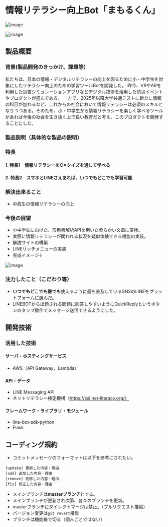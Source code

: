 # 情報リテラシー向上Bot「まもるくん」

![image](https://user-images.githubusercontent.com/106864912/197318590-d281e066-0932-4440-bc87-1933d76fef1b.png)

![image](https://user-images.githubusercontent.com/106864912/197363153-9f9494e8-1f2a-4f37-85bb-8151422ed797.png)


## 製品概要
### 背景(製品開発のきっかけ、課題等）
私たちは、日本の情報・デジタルリテラシーの向上を図るために小・中学生を対象にしたリテラシー向上のための学習ツールBotを開発した。
昨今、VRやARを利用した災害シミュレーションアプリなどデジタル技術を活用した防災イベントやプロダクトが盛んである。
一方で、2025年以降大学共通テストに新たに情報の科目が加わるなど、これからの社会において情報リテラシーは必須のスキルとなりつつある。そのため、小・中学生から情報リテラシーを楽しく学べるツールがあれば今後の社会を生き抜く上で良い教育だと考え、このプロダクトを開発することにした。
### 製品説明（具体的な製品の説明）
### 特長
#### 1. 特長1　情報リテラシーを○×クイズを通して学べる
#### 2. 特長2　スマホとLINEさえあれば、いつでもどこでも学習可能

### 解決出来ること
- 中高生の情報リテラシーの向上
### 今後の展望
- 小中学生に向けた、形態素解析APIを用いた柔らかい文章に変換。
- 実際に情報リテラシーが問われる状況を疑似体験できる機能の実装。
- 解説サイトの構築
- LINEリッチメニューの実装
- 完成イメージ↓

![image](https://user-images.githubusercontent.com/106864912/197363180-3a6dd5de-35bd-4db2-9e9f-59be26f9f5fb.png)

### 注力したこと（こだわり等）
* **いつでもどこでも誰でも**使えるように最も普及しているSNSのLINEをプラットフォームに選んだ。
* LINEBOTから出題される問題に回答しやすいようにQuickReplyというボタンのタップ動作でメッセージ送信できるようにした。

## 開発技術
### 活用した技術
#### サーバ・ホスティングサービス
* AWS（API Gateway，Lambda）

#### API・データ
* LINE Messaging API
* ネットリテラシー検定機構（https://ssl.net-literacy.org/）

#### フレームワーク・ライブラリ・モジュール
* line-bot-sdk-python
* Flask

## コーディング規約
- コミットメッセージのフォーマットは以下を参考にされたい。
```
[update] 更新した内容・理由
[add] 追加した内容・理由
[remove] 削除した内容・理由
[fix] 修正した内容・理由
```
- メインブランチは**masterブランチ**とする。
- メインブランチが更新され次第、各々のブランチを更新。
- masterブランチにダイレクトマージは禁止。（プルリクエスト推奨）
- バージョン変更は```git revert```推奨
- ブランチは機能毎で切る（個人ごとではない）
